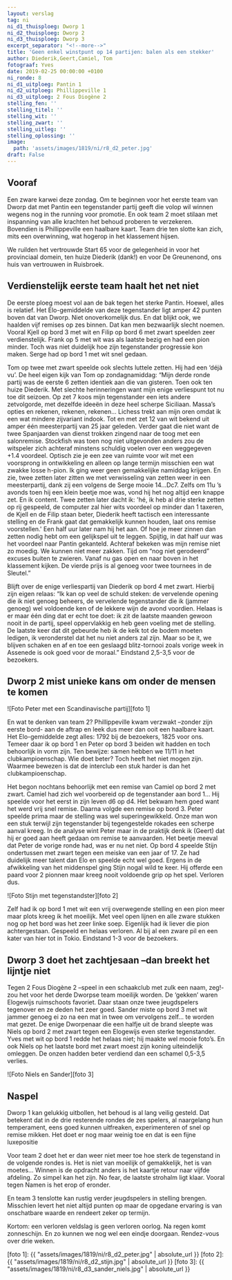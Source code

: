 ```yaml
---
layout: verslag
tag: ni
ni_d1_thuisploeg: Dworp 1
ni_d2_thuisploeg: Dworp 2
ni_d3_thuisploeg: Dworp 3
excerpt_separator: "<!--more-->"
title: 'Geen enkel winstpunt op 14 partijen: balen als een stekker'
author: Diederik,Geert,Camiel, Tom
fotograaf: Yves
date: 2019-02-25 00:00:00 +0100
ni_ronde: 8
ni_d1_uitploeg: Pantin 1
ni_d2_uitploeg: Phillippeville 1
ni_d3_uitploeg: 2 Fous Diogène 2
stelling_fen: ''
stelling_titel: ''
stelling_wit: ''
stelling_zwart: ''
stelling_uitleg: ''
stelling_oplossing: ''
image:
  path: 'assets/images/1819/ni/r8_d2_peter.jpg'
draft: False
---
```

## Vooraf

Een zware karwei deze zondag. Om te beginnen voor het eerste team van Dworp dat met Pantin een tegenstander partij geeft die volop wil winnen wegens nog in the running voor promotie. En ook team 2 moet stilaan met inspanning van alle krachten het behoud proberen te verzekeren. Bovendien is Phillippeville een haalbare kaart. Team drie ten slotte kan zich, mits een overwinning, wat hogerop in het klassement hijsen.
<!--more-->

We ruilden het vertrouwde Start 65 voor de gelegenheid in voor het provinciaal domein, ten huize Diederik (dank!) en voor De Greunenond, ons huis van vertrouwen in Ruisbroek.

## Verdienstelijk eerste team haalt het net niet

De eerste ploeg moest vol aan de bak tegen het sterke Pantin. Hoewel, alles is relatief. Het Elo-gemiddelde van deze tegenstander ligt amper 42 punten boven dat van Dworp. Niet onoverkomelijk dus. En dat blijkt ook, we haalden vijf remises op zes binnen. Dat kan men bezwaarlijk slecht noemen. Vooral Kjell op bord 3 met wit en Filip op bord 6 met zwart speelden zeer verdienstelijk. Frank op 5 met wit was als laatste bezig en had een pion minder. Toch was niet duidelijk hoe zijn tegenstander progressie kon maken. Serge had op bord 1 met wit snel gedaan.

Tom op twee met zwart speelde ook slechts luttele zetten. Hij had een ‘déjà vu’. De heel eigen kijk van Tom op zondagnamiddag:  “Mijn derde ronde partij was de eerste 6 zetten identiek aan die van gisteren. Toen ook ten huize Diederik.  Met slechte herinneringen want mijn enige verliespunt tot nu toe dit seizoen.  Op zet 7 koos mijn tegenstander een iets andere zetvolgorde, met dezelfde ideeën in deze heel scherpe Siciliaan.  Massa’s opties en rekenen, rekenen, rekenen...  Lichess trekt aan mijn oren omdat ik een wat mindere zijvariant indook.  Tot en met zet 12 van wit bekend uit amper één meesterpartij van 25 jaar geleden.  Verder gaat die niet want de twee Spanjaarden van dienst trokken zingend naar de toog met een salonremise.  Stockfish was toen nog niet uitgevonden anders zou de witspeler zich achteraf minstens schuldig voelen over een weggegeven +1.4 voordeel. Optisch zie je een zee van ruimte voor wit met een voorsprong in ontwikkeling en alleen op lange termijn misschien een wat zwakke losse h-pion.  Ik ging weer geen gemakkelijke namiddag krijgen. En zie, twee zetten later zitten we met verwisseling van zetten weer in een meesterpartij, dank zij een volgens de Serge mooie 14...Dc7.  Zelfs om 11u ’s avonds toen hij een klein beetje moe was, vond hij het nog altijd een knappe zet. En ik content. Twee zetten later dacht ik: 'hé, ik heb al drie sterke zetten op rij gespeeld, de computer zal hier wits voordeel op minder dan 1 taxeren, de Kjell en de Filip staan beter, Diederik heeft tactisch een interessante stelling en de Frank gaat dat gemakkelijk kunnen houden, laat ons remise voorstellen.'  Een half uur later nam hij het aan.  Of hoe je meer zinnen dan zetten nodig hebt om een gelijkspel uit te leggen.  Spijtig, in dat half uur was het voordeel naar Pantin gekanteld. Achteraf bekeken was mijn remise niet zo moedig. We kunnen niet meer zakken.  Tijd om “nog niet gerodeerd” excuses buiten te zwieren. Vanaf nu gas open en naar boven in het klassement kijken. De vierde prijs is al genoeg voor twee tournees in de Sleutel.”

Blijft over de enige verliespartij van Diederik op bord 4 met zwart. Hierbij zijn eigen relaas: “Ik kan op veel de schuld steken: de vervelende opening die ik niet genoeg beheers, de vervelende tegenstander die ik (jammer genoeg) wel voldoende ken of de lekkere wijn de avond voordien. Helaas is er maar één ding dat er echt toe doet: ik zit de laatste maanden gewoon nooit in de partij, speel oppervlakkig en heb geen voeling met de stelling. De laatste keer dat dit gebeurde heb ik de kelk tot de bodem moeten ledigen, ik veronderstel dat het nu niet anders zal zijn. Maar so be it, we blijven schaken en af en toe een geslaagd blitz-tornooi zoals vorige week in Assenede is ook goed voor de moraal.” Eindstand 2,5-3,5 voor de bezoekers.

## Dworp 2 mist unieke kans om onder de mensen te komen

![Foto Peter met een Scandinavische partij][foto 1]

En wat te denken van team 2? Phillippeville kwam verzwakt –zonder zijn eerste bord- aan de aftrap en leek dus meer dan ooit een haalbare kaart. Het Elo-gemiddelde zegt alles: 1792 bij de bezoekers, 1825 voor ons. Temeer daar ik op bord 1 en Peter op bord 3 beiden wit hadden en toch behoorlijk in vorm zijn. Ten bewijze: samen hebben we 11/11 in het clubkampioenschap. Wie doet beter? Toch heeft het niet mogen zijn. Waarmee bewezen is dat de interclub een stuk harder is dan het clubkampioenschap.

Het begon nochtans behoorlijk met een remise van Camiel op bord 2 met zwart. Camiel had zich wel voorbereid op de tegenstander aan bord 1... Hij speelde voor het eerst in zijn leven d6 op d4. Het bekwam hem goed want het werd vrij snel remise. Daarna volgde een remise op bord 3. Peter speelde prima maar de stelling was wel superingewikkeld. Onze man won een stuk terwijl zijn tegenstander bij tegengestelde rokades een scherpe aanval kreeg. In de analyse wint Peter maar in de praktijk denk ik (Geert) dat hij er goed aan heeft gedaan om remise te aanvaarden. Het beetje meeval dat Peter de vorige ronde had, was er nu net niet. Op bord 4 speelde Stijn ondertussen met zwart tegen een meiske van een jaar of 17. Ze had duidelijk meer talent dan Elo en speelde echt wel goed. Ergens in de afwikkeling van het middenspel ging Stijn nogal wild te keer. Hij offerde een paard voor 2 pionnen maar kreeg nooit voldoende grip op het spel. Verloren dus.

![Foto Stijn met tegenstandster][foto 2]

Zelf had ik op bord 1 met wit een vrij overwegende stelling en een pion meer maar plots kreeg ik het moeilijk. Met veel open lijnen en alle zware stukken nog op het bord was het zeer linke soep. Eigenlijk had ik liever die pion achtergestaan. Gespeeld en helaas verloren. Al bij al een zware pil en een kater van hier tot in Tokio. Eindstand 1-3 voor de bezoekers.

## Dworp 3 doet het zachtjesaan –dan breekt het lijntje niet

Tegen 2 Fous Diogène 2 –speel in een schaakclub met zulk een naam, zeg!- zou het voor het derde Dworpse team moeilijk worden. De ‘gekken’ waren Elogewijs ruimschoots favoriet. Daar staan onze twee jeugdspelers tegenover en ze deden het zeer goed. Sander miste op bord 3 met wit jammer genoeg ei zo na een mat in twee om vervolgens zelf… te worden mat gezet. De enige Dworpenaar die een halfje uit de brand sleepte was Niels op bord 2 met zwart tegen een Elogewijs even sterke tegenstander. Yves met wit op bord 1 redde het helaas niet; hij maakte wel mooie foto’s. En ook Niels op het laatste bord met zwart moest zijn koning uiteindelijk omleggen. De onzen hadden beter verdiend dan een schamel 0,5-3,5 verlies.

![Foto Niels en Sander][foto 3]

## Naspel

Dworp 1 kan gelukkig uitbollen, het behoud is al lang veilig gesteld. Dat betekent dat in de drie resterende rondes de zes spelers, al naargelang hun temperament, eens goed kunnen uitfreaken, experimenteren of snel op remise mikken. Het doet er nog maar weinig toe en dat is een fijne luxepositie

Voor team 2 doet het er dan weer niet meer toe hoe sterk de tegenstand in de volgende rondes is. Het is niet van moeilijk of gemakkelijk, het is van moetes… Winnen is de opdracht anders is het kaartje retour naar vijfde afdeling. Zo simpel kan het zijn. No fear, de laatste strohalm ligt klaar. Vooral tegen Namen is het erop of eronder.

En team 3 tenslotte kan rustig verder jeugdspelers in stelling brengen. Misschien levert het niet altijd punten op maar de opgedane ervaring is van onschatbare waarde en rendeert zeker op termijn.

Kortom: een verloren veldslag is geen verloren oorlog. Na regen komt zonneschijn. En zo kunnen we nog wel een eindje doorgaan. Rendez-vous over drie weken.

[foto 1]: {{ "assets/images/1819/ni/r8_d2_peter.jpg" | absolute_url }}
[foto 2]: {{ "assets/images/1819/ni/r8_d2_stijn.jpg" | absolute_url }}
[foto 3]: {{ "assets/images/1819/ni/r8_d3_sander_niels.jpg" | absolute_url }}
